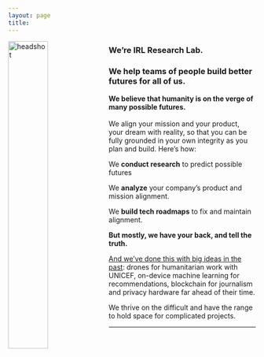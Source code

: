 ```yaml
---
layout: page
title: 
---
```

<img src="/assets/headshot2.jpg" alt="headshot" align="left" style="width:40%" >

### We’re IRL Research Lab. 
### We help teams of people build better futures for all of us.

<!-- We're IRL Research Lab. We work with people. And ideas. And technology. But mainly people. 
 -->
**We believe that humanity is on the verge of many possible futures.**
<br>
<br>
We align your mission and your product, your dream with reality, so that you can be fully grounded in your own integrity as you plan and build. Here’s how:

We **conduct research** to predict possible futures

We **analyze** your company’s product and mission alignment.

We **build tech roadmaps** to fix and maintain alignment.

**But mostly, we have your back, and tell the truth.**

[And we’ve done this with big ideas in the past](/services): drones for humanitarian work with UNICEF, on-device machine learning for recommendations, blockchain for journalism and privacy hardware far ahead of their time. 

We thrive on the difficult and have the range to hold space for complicated projects.


***